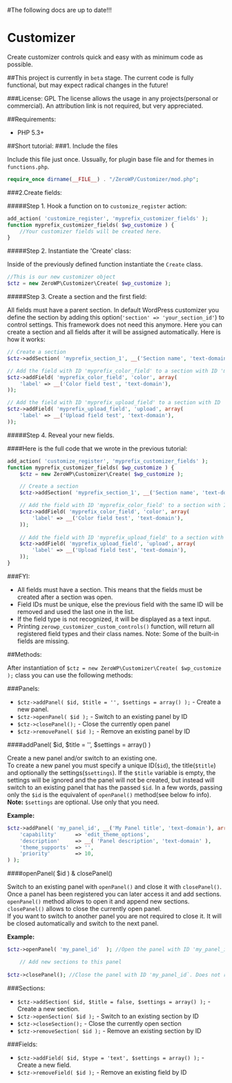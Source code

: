 
#The following docs are up to date!!!

# Customizer
Create customizer controls quick and easy with as minimum code as possible.

##This project is currently in `beta` stage. The current code is fully functional, but may expect radical changes in the future!

###License: GPL
The license allows the usage in any projects(personal or commercial). An attribution link is not required, but very appreciated.

##Requirements:

 * PHP 5.3+
 
##Short tutorial:
###1. Include the files

Include this file just once. Ussually, for plugin base file and for themes in `functions.php`. 

```php
require_once dirname(__FILE__) . "/ZeroWP/Customizer/mod.php";
```

###2.Create fields:

#####Step 1. Hook a function on to `customize_register` action:
```php
add_action( 'customize_register', 'myprefix_customizer_fields' );
function myprefix_customizer_fields( $wp_customize ) {
	//Your customizer fields will be created here.
}
```

#####Step 2. Instantiate the 'Create' class:

Inside of the previously defined function instantiate the `Create` class.
```php
//This is our new customizer object
$ctz = new ZeroWP\Customizer\Create( $wp_customize );
```

#####Step 3. Create a section and the first field:

All fields must have a parent section. In default WordPress customizer you define the section by adding this option(`'section' => 'your_section_id'`) to control settings. This framework does not need this anymore. Here you can create a section and all fields after it will be assigned automatically. Here is how it works:

```php
// Create a section
$ctz->addSection( 'myprefix_section_1', __('Section name', 'text-domain') );

// Add the field with ID 'myprefix_color_field' to a section with ID 'myprefix_section_1'
$ctz->addField( 'myprefix_color_field', 'color', array(
	'label' => __('Color field test', 'text-domain'),
));

// Add the field with ID 'myprefix_upload_field' to a section with ID 'myprefix_section_1'
$ctz->addField( 'myprefix_upload_field', 'upload', array(
	'label' => __('Upload field test', 'text-domain'),
));
```

#####Step 4. Reveal your new fields.

####Here is the full code that we wrote in the previous tutorial:
```php
add_action( 'customize_register', 'myprefix_customizer_fields' );
function myprefix_customizer_fields( $wp_customize ) {
	$ctz = new ZeroWP\Customizer\Create( $wp_customize );

	// Create a section
	$ctz->addSection( 'myprefix_section_1', __('Section name', 'text-domain') );

	// Add the field with ID 'myprefix_color_field' to a section with ID 'myprefix_section_1'
	$ctz->addField( 'myprefix_color_field', 'color', array(
		'label' => __('Color field test', 'text-domain'),
	));
	
	// Add the field with ID 'myprefix_upload_field' to a section with ID 'myprefix_section_1'
	$ctz->addField( 'myprefix_upload_field', 'upload', array(
		'label' => __('Upload field test', 'text-domain'),
	));
}
```

###FYI:
- All fields must have a section. This means that the fields must be created after a section was open.
- Field IDs must be unique, else the previous field with the same ID will be removed and used the last one in the list.
- If the field type is not recognized, it will be displayed as a text input.
- Printing `zerowp_customizer_custom_controls()` function, will return all registered field types and their class names. Note: Some of the built-in fields are missing.


##Methods:

After instantiation of `$ctz = new ZeroWP\Customizer\Create( $wp_customize );` class you can use the following methods:

###Panels:
* `$ctz->addPanel( $id, $title = '', $settings = array() );` - Create a new panel.
* `$ctz->openPanel( $id );` - Switch to an existing panel by ID
* `$ctz->closePanel();` - Close the currently open panel
* `$ctz->removePanel( $id );` - Remove an existing panel by ID

####addPanel( $id, $title = '', $settings = array() )

Create a new panel and/or switch to an existing one.<br>
To create a new panel you must specify a unique ID(`$id`), the title(`$title`) and optionally the settings(`$settings`). If the `$title` variable is empty, the settings will be ignored and the panel will not be created, but instead will switch to an existing panel that has the passed `$id`. In a few words, passing only the `$id` is the equivalent of `openPanel()` method(see below fo info).
**Note:** `$settings` are optional. Use only that you need. 

**Example:**
```php
$ctz->addPanel( 'my_panel_id', __('My Panel title', 'text-domain'), array(
	'capability'      => 'edit_theme_options',
	'description'     => __( 'Panel description', 'text-domain' ),
	'theme_supports'  => '',
	'priority'        => 10,
) );
```

####openPanel( $id ) & closePanel()

Switch to an existing panel with `openPanel()` and close it with `closePanel()`.<br>
Once a panel has been registered you can later access it and add sections. `openPanel()` method allows to open it and append new sections.<br>
`closePanel()` allows to close the currently open panel.<br>
If you want to switch to another panel you are not required to close it. It will be closed automatically and switch to the next panel.<br>

**Example:**
```php
$ctz->openPanel( 'my_panel_id'  ); //Open the panel with ID 'my_panel_id`

	// Add new sections to this panel
	
$ctz->closePanel(); //Close the panel with ID 'my_panel_id`. Does not require to pass the ID.
```


###Sections:
* `$ctz->addSection( $id, $title = false, $settings = array() );` - Create a new section.
* `$ctz->openSection( $id );` - Switch to an existing section by ID
* `$ctz->closeSection();` - Close the currently open section
* `$ctz->removeSection( $id );` - Remove an existing section by ID

###Fields:
* `$ctz->addField( $id, $type = 'text', $settings = array() );` - Create a new field.
* `$ctz->removeField( $id );` - Remove an existing field by ID
 



   
